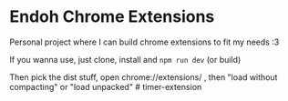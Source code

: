 # Endoh Chrome Extensions

Personal project where I can build chrome extensions to fit my needs :3

If you wanna use, just clone, install and `npm run dev` (or build)

Then pick the dist stuff, open chrome://extensions/ , then "load without compacting" or "load unpacked"
#   t i m e r - e x t e n s i o n  
 
